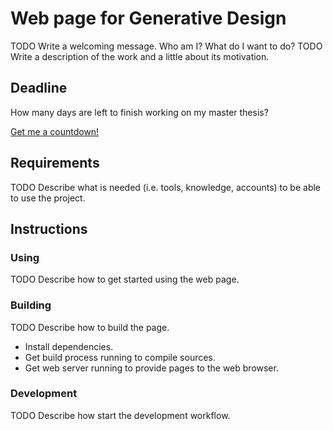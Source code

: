 # Web page for Generative Design
TODO Write a welcoming message. Who am I? What do I want to do?
TODO Write a description of the work and a little about its motivation.

## Deadline
How many days are left to finish working on my master thesis?

[Get me a countdown!](http://www.timeanddate.com/countdown/launch?iso=20161016T2030&p0=133&msg=Master+Thesis+Delivery&font=cursive)

## Requirements
TODO Describe what is needed (i.e. tools, knowledge, accounts) to be able to use the project.

## Instructions
### Using
TODO Describe how to get started using the web page.

### Building
TODO Describe how to build the page.
- Install dependencies.
- Get build process running to compile sources.
- Get web server running to provide pages to the web browser.

### Development
TODO Describe how start the development workflow.
